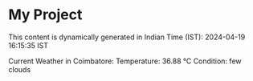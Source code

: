 # My Project

This content is dynamically generated in Indian Time (IST): 2024-04-19 16:15:35 IST


Current Weather in Coimbatore:
Temperature: 36.88 °C
Condition: few clouds
